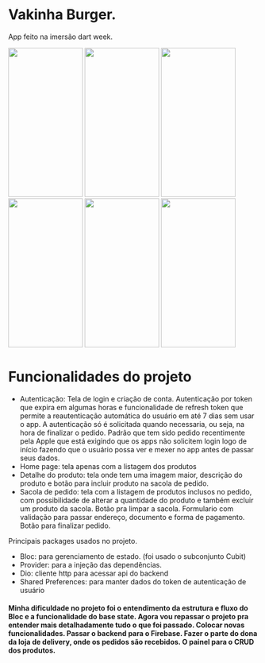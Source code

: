# Vakinha Burger.

App feito na imersão dart week. 

<img src="https://user-images.githubusercontent.com/105370573/217072788-2233ca81-6a5c-4de7-964b-1181421116a1.jpg" width="150" height="300"> <img src="https://user-images.githubusercontent.com/105370573/217072816-dd204f66-6598-4532-84b6-e548f7e2ce94.jpg" width="150" height="300"> <img src="https://user-images.githubusercontent.com/105370573/217072812-ed269b31-61dc-47a8-b7b4-3143f29144c4.jpg" width="150" height="300"> <img src="https://user-images.githubusercontent.com/105370573/217072795-a727ddea-d05b-4c32-b2c9-d28c8f118cdd.jpg" width="150" height="300"> <img src="https://user-images.githubusercontent.com/105370573/217072804-e0483be9-dda9-407e-8bc2-30add22a9e49.jpg" width="150" height="300"> <img src="https://user-images.githubusercontent.com/105370573/217072810-4fb201c1-f164-4e19-808d-06c565cc7148.jpg" width="150" height="300">

# Funcionalidades do projeto

- Autenticação: Tela de login e criação de conta. Autenticação por token que expira em algumas horas e funcionalidade de refresh token que permite a reautenticação automática do usuário em até 7 dias sem usar o app. A autenticação só é solicitada quando necessaria, ou seja, na hora de finalizar o pedido. Padrão que tem sido pedido recentimente pela Apple que está exigindo que os apps não solicitem login logo de início fazendo que o usuário possa ver e mexer no app antes de passar seus dados.
- Home page: tela apenas com a listagem dos produtos
- Detalhe do produto: tela onde tem uma imagem maior, descrição do produto e botão para incluir produto na sacola de pedido.
- Sacola de pedido: tela com a listagem de produtos inclusos no pedido, com possibilidade de alterar a quantidade do produto e também excluir um produto da sacola. Botão pra limpar a sacola. Formulario com validação para passar endereço, documento e forma de pagamento. Botão para finalizar pedido.

Principais packages usados no projeto.
  - Bloc: para gerenciamento de estado. (foi usado o subconjunto Cubit)
  - Provider: para a injeção das dependências.
  - Dio: cliente http para acessar api do backend
  - Shared Preferences: para manter dados do token de autenticação de usuário

<h4> Minha dificuldade no projeto foi o entendimento da estrutura e fluxo do Bloc e a funcionalidade do base state. Agora vou repassar o projeto pra entender mais detalhadamente tudo o que foi passado. Colocar novas funcionalidades. Passar o backend para o Firebase. Fazer o parte do dona da loja de delivery, onde os pedidos são recebidos. O painel para o CRUD dos produtos. </h4>





